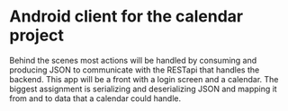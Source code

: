 # Android client for the calendar project

Behind the scenes most actions will be handled by consuming and producing JSON
to communicate with the RESTapi that handles the backend. This app will be a 
front with a login screen and a calendar. The biggest assignment is serializing
and deserializing JSON and mapping it from and to data that a calendar could handle.
